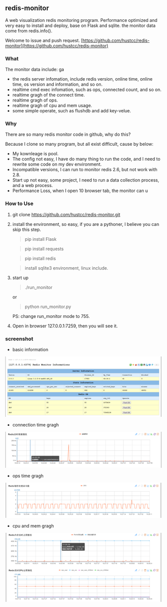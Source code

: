 ## redis-monitor ##

A web visualization redis monitoring program. Performance optimized and very easy to install and deploy, base on Flask and sqlite. the monitor data come from redis.info().

Welcome to issue and push request. [https://github.com/hustcc/redis-monitor](https://github.com/hustcc/redis-monitor) 

### What ###

The monitor data include: ga

 - the redis server infomation, include redis version, online time, online time, os version and information, and so on.
 - realtime cmd exec infomation, such as ops, connected count, and so on.
 - realtime gragh of the connect time.
 - realtime gragh of ops.
 - realtime gragh of cpu and mem usage.
 - some simple operate, such as flushdb and add key-velue.
 
 
### Why ###

There are so many redis monitor code in github, why do this?

Because I clone so many program, but all exist difficult, cause by below:

 - My kownleage is pool.
 - The config not easy, I have do many thing to run the code, and I need to rewrite some code on my dev environment.
 - Incompatible versions, I can run to monitor redis 2.6, but not work with 2.8.
 - Start up not easy, some project, I need to run a data collection process, and a web process.
 - Performance Loss, when I open 10 browser tab, the monitor can u

### How to Use ###

1. git clone https://github.com/hustcc/redis-monitor.git
2. install the environment, so easy, if you are a pythoner, I believe you can skip this step.

	> pip install Flask
	
	> pip install requests
	
	> pip install redis
	
	> install sqlite3 environment, linux include.

3. start up

	> ./run_monitor
	
	or
	
	> python run_monitor.py
	
	PS: change run_monitor mode to 755.

4. Open in browser 127.0.0.1:7259, then you will see it.

### screenshot ###

 - basic information

![shot_1](/doc/shot/shot_1.png)

 - connection time gragh

![shot_2](/doc/shot/shot_2.png)

 - ops time gragh

![shot_3](/doc/shot/shot_3.png)

 - cpu and mem gragh

![shot_3](/doc/shot/shot_4.png)


